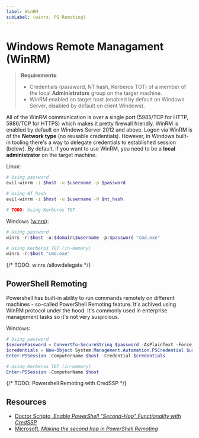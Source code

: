 ```yaml
---
label: WinRM
subLabel: (winrs, PS Remoting)  
---
```


# Windows Remote Managament (WinRM)

> **Requirements**:
>
> * Credentials (password, NT hash, Kerberos TGT) of a member of the local **Administrators** group on the target machine.
> * WinRM enabled on target host (enabled by default on Windows Server, disabled by default on client Windows).

All of the WinRM communication is over a single port (5985/TCP for HTTP, 5986/TCP for HTTPS) which makes it pretty firewall friendly. WinRM is enabled by default on Windows Server 2012 and above. Logon via WinRM is of the **Network type** (no reusable credentials). However, in Windows built-in tooling there's a way to delegate credentials to established session (below). By default, if you want to use WinRM, you need to be a **local administrator** on the target machine.

Linux:

```bash
# Using password
evil-winrm -i $host -u $username -p $password

# Using NT hash
evil-winrm -i $host -u $username -H $nt_hash

# TODO: Using Kerberos TGT
```

Windows ([winrs](https://learn.microsoft.com/en-us/windows-server/administration/windows-commands/winrs)):

```powershell
# Using password
winrs -r:$host -u:$domain\$username -p:$password "cmd.exe"

# Using Kerberos TGT (in-memory)
winrs -r:$host "cmd.exe"
```

{/* TODO: winrs /allowdelegate */}

## PowerShell Remoting

Powershell has built-in ability to run commands remotely on different machines - so-called PowerShell Remoting feature. It's achived using WinRM protocol under the hood. It's commonly used in enterprise management tasks so it's not very suspicious.

Windows:

```powershell
# Using password
$securePassword = ConvertTo-SecureString $password -AsPlainText -Force;
$credentials = New-Object System.Management.Automation.PSCredential $username, $securePassword;
Enter-PSSession -Computername $host -Credential $credentials

# Using Kerberos TGT (in-memory)
Enter-PSSession -ComputerName $host
```

{/* TODO: Powershell Remoting with CredSSP */}

## Resources

* [Doctor Scripto, _Enable PowerShell "Second-Hop" Functionality with CredSSP_](https://devblogs.microsoft.com/scripting/enable-powershell-second-hop-functionality-with-credssp/)
* [Microsoft, _Making the second hop in PowerShell Remoting_](https://learn.microsoft.com/en-us/powershell/scripting/learn/remoting/ps-remoting-second-hop?view=powershell-7.4)
